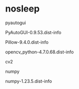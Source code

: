 # nosleep

pyautogui

PyAutoGUI-0.9.53.dist-info

Pillow-9.4.0.dist-info

opencv_python-4.7.0.68.dist-info

cv2

numpy

numpy-1.23.5.dist-info
